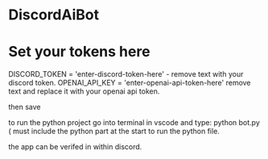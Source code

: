 # DiscordAiBot

# Set your tokens here
DISCORD_TOKEN = 'enter-discord-token-here' - remove text with your discord token.
OPENAI_API_KEY = 'enter-openai-api-token-here' remove text and replace it with your openai api token.

then save 

to run the python project go into terminal in vscode and type: python bot.py ( must include the python part at the start to run the python file. 

the app can be verifed in within discord. 